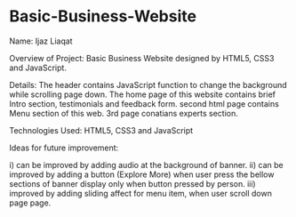 # Basic-Business-Website
Name: 
       Ijaz Liaqat

Overview of Project:
        Basic Business Website designed by HTML5, CSS3 and JavaScript.

Details:
        The header contains JavaScript function to change the background while scrolling page down.
        The home page of this website contains brief Intro section, testimonials and feedback form. second html page contains Menu section of this web. 3rd page conatians experts section.

Technologies Used:
    HTML5, CSS3 and JavaScript
    
Ideas for future improvement:
 
 i) can be improved by adding audio at the background of banner.
 ii) can be improved by adding a button (Explore More) when user press the bellow sections of banner display     only when button pressed by person.
 iii) improved by adding sliding affect for menu item, when user scroll down page page.